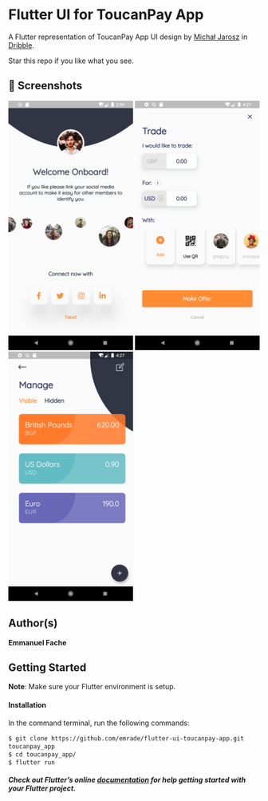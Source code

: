 # Flutter UI for ToucanPay App

A Flutter representation of ToucanPay App UI design by <a href="https://dribbble.com/mjarosz">Michał Jarosz</a> in <a href="https://dribbble.com/shots/5886056-ToucanPay-App">Dribble</a>.


Star this repo if you like what you see.

## 📸 Screenshots

<img src="screenshots/1.png" width="250"/> <img src="screenshots/2.png" width="250"/> <img src="screenshots/3.png" width="250"/>


## Author(s)
**Emmanuel Fache**

## Getting Started

**Note**: Make sure your Flutter environment is setup.
#### Installation

In the command terminal, run the following commands:

    $ git clone https://github.com/emrade/flutter-ui-toucanpay-app.git toucanpay_app
    $ cd toucanpay_app/
    $ flutter run

##### Check out Flutter’s online [documentation](http://flutter.io/) for help getting started with your Flutter project.
